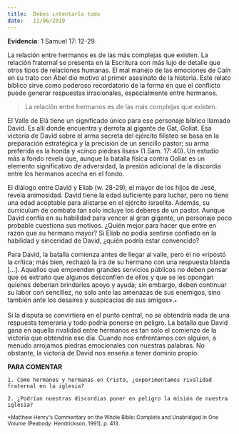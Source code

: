 ```yaml
---
title:  Debes intentarlo todo 
date:   11/06/2019
---
```


**Evidencia**: 1 Samuel 17: 12-29 

La relación entre hermanos es de las más complejas que existen. La relación fraternal se presenta en la Escritura con más lujo de detalle que otros tipos de relaciones humanas. El mal manejo de las emociones de Caín en su trato con Abel dio motivo al primer asesinato de la historia. Este relato bíblico sirve como poderoso recordatorio de la forma en que el conflicto puede generar respuestas irracionales, especialmente entre hermanos. 

> La relación entre hermanos es de las más complejas que existen. 

El Valle de Elá tiene un significado único para ese personaje bíblico llamado David. Es allí donde encuentra y derrota al gigante de Gat, Goliat. Esa victoria de David sobre el arma secreta del ejército filisteo se basa en la preparación estratégica y la precisión de un sencillo pastor; su arma preferida es la honda y «cinco piedras lisas» (1 Sam. 17: 40). Un estudio más a fondo revela que, aunque la batalla física contra Goliat es un elemento significativo de adversidad, la presión adicional de la discordia entre los hermanos acecha en el fondo. 

El diálogo entre David y Eliab (w. 28-29), el mayor de los hijos de Jesé, revela animosidad. David tiene la edad suficiente para luchar, pero no tiene una edad aceptable para alistarse en el ejército israelita. Además, su currículum de combate tan solo incluye los deberes de un pastor. Aunque David confía en su habilidad para vencer al gran gigante, un personaje poco probable cuestiona sus motivos. ¿Quién mejor para hacer que entre en razón que su hermano mayor? Si Eliab no podía sentirse confiado en la habilidad y sinceridad de David, ¿quién podría estar convencido? 

Para David, la batalla comienza antes de llegar al valle, pero él no «ripostó la crítica; más bien, rechazó la ira de su hermano con una respuesta blanda [...]. Aquellos que emprenden grandes servicios públicos no deben pensar que es extraño que algunos desconfíen de ellos y que se les opongan quienes deberían brindarles apoyo y ayuda; sin embargo, deben continuar su labor con sencillez, no solo ante las amenazas de sus enemigos, sino también ante los desaires y suspicacias de sus amigos».<sub>*</sub>

Si la disputa se convirtiera en el punto central, no se obtendría nada de una respuesta temeraria y todo podría ponerse en peligro. La batalla que David gana en aquella rivalidad entre hermanos es tan solo el comienzo de la victoria que obtendría ese día. Cuando nos enfrentamos con alguien, a menudo arrojamos piedras emocionales con nuestras palabras. No obstante, la victoria de David nos enseña a tener dominio propio. 

**PARA COMENTAR** 

`1. Como hermanos y hermanas en Cristo, ¿experimentamos rivalidad fraternal en la iglesia?`

`2. ¿Podrían nuestras discordias poner en peligro la misión de nuestra iglesia?`

<sub>*Matthew Henry's Commentary on the Whole Bible: Complete and Unabridged in One Volume (Peabody: Hendrickson, 1991), p. 413.</sub>